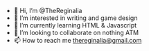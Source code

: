 - 👋 Hi, I’m @TheReginalia
- 👀 I’m interested in writing and game design
- 🌱 I’m currently learning HTML & Javascript
- 💞️ I’m looking to collaborate on nothing ATM
- 📫 How to reach me thereginalia@gmail.com

<!---
TheReginalia/TheReginalia is a ✨ special ✨ repository because its `README.md` (this file) appears on your GitHub profile.
You can click the Preview link to take a look at your changes.
--->
